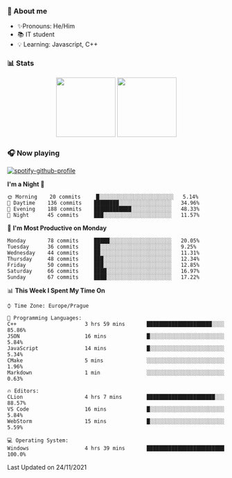 ### 👋 About me

- ✨Pronouns: He/Him
- 📚 IT student
- 💡 Learning: Javascript, C++

### 📊 Stats
<p align="center">
  <img height="137px" src="https://github-readme-stats-ashy-seven.vercel.app/api?username=Nanoslav&count_private=true&theme=dark&show_icons=true" />
  <img height="137px" src="https://github-readme-stats-ashy-seven.vercel.app/api/top-langs?username=Nanoslav&count_private=true&layout=compact&theme=dark" />
</p>

### 🎧 Now playing
[![spotify-github-profile](https://spotify-github-profile.vercel.app/api/view?uid=g509347fts6blldcmm8uxhzib&cover_image=true&theme=novatorem)](https://spotify-github-profile.vercel.app/api/view?uid=g509347fts6blldcmm8uxhzib&redirect=true)

<!--START_SECTION:waka-->
**I'm a Night 🦉** 

```text
🌞 Morning    20 commits     █░░░░░░░░░░░░░░░░░░░░░░░░   5.14% 
🌆 Daytime    136 commits    ████████░░░░░░░░░░░░░░░░░   34.96% 
🌃 Evening    188 commits    ████████████░░░░░░░░░░░░░   48.33% 
🌙 Night      45 commits     ███░░░░░░░░░░░░░░░░░░░░░░   11.57%

```
📅 **I'm Most Productive on Monday** 

```text
Monday       78 commits     █████░░░░░░░░░░░░░░░░░░░░   20.05% 
Tuesday      36 commits     ██░░░░░░░░░░░░░░░░░░░░░░░   9.25% 
Wednesday    44 commits     ██░░░░░░░░░░░░░░░░░░░░░░░   11.31% 
Thursday     48 commits     ███░░░░░░░░░░░░░░░░░░░░░░   12.34% 
Friday       50 commits     ███░░░░░░░░░░░░░░░░░░░░░░   12.85% 
Saturday     66 commits     ████░░░░░░░░░░░░░░░░░░░░░   16.97% 
Sunday       67 commits     ████░░░░░░░░░░░░░░░░░░░░░   17.22%

```


📊 **This Week I Spent My Time On** 

```text
⌚︎ Time Zone: Europe/Prague

💬 Programming Languages: 
C++                      3 hrs 59 mins       █████████████████████░░░░   85.86% 
JSON                     16 mins             █░░░░░░░░░░░░░░░░░░░░░░░░   5.84% 
JavaScript               14 mins             █░░░░░░░░░░░░░░░░░░░░░░░░   5.34% 
CMake                    5 mins              ░░░░░░░░░░░░░░░░░░░░░░░░░   1.96% 
Markdown                 1 min               ░░░░░░░░░░░░░░░░░░░░░░░░░   0.63%

🔥 Editors: 
CLion                    4 hrs 7 mins        ██████████████████████░░░   88.57% 
VS Code                  16 mins             █░░░░░░░░░░░░░░░░░░░░░░░░   5.84% 
WebStorm                 15 mins             █░░░░░░░░░░░░░░░░░░░░░░░░   5.59%

💻 Operating System: 
Windows                  4 hrs 39 mins       █████████████████████████   100.0%

```


 Last Updated on 24/11/2021
<!--END_SECTION:waka-->

<!--
**Nanoslav/Nanoslav** is a ✨ _special_ ✨ repository because its `README.md` (this file) appears on your GitHub profile.

Here are some ideas to get you started:

- 🔭 I’m currently working on ...
- 🌱 I’m currently learning ...
- 👯 I’m looking to collaborate on ...
- 🤔 I’m looking for help with ...
- 💬 Ask me about ...
- 📫 How to reach me: ...
- 😄 Pronouns: ...
- ⚡ Fun fact: ...
-->
